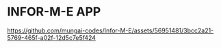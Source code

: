 # INFOR-M-E APP

https://github.com/mungai-codes/Infor-M-E/assets/56951481/3bcc2a21-5769-465f-a02f-12d5c7e5f424


